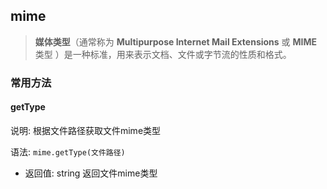 ## mime

> **媒体类型**（通常称为 **Multipurpose Internet Mail Extensions** 或 **MIME** 类型 ）是一种标准，用来表示文档、文件或字节流的性质和格式。

### 常用方法

#### getType

说明: 根据文件路径获取文件mime类型

语法: `mime.getType(文件路径)`

* 返回值: string 返回文件mime类型



